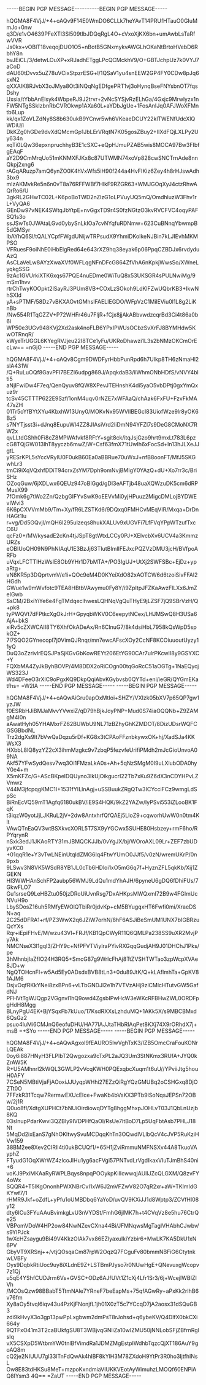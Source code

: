 -----BEGIN PGP MESSAGE----------BEGIN PGP MESSAGE-----

hQGMA8F4VjJ/+4+oAQv9F14E0WmDO6CLLk7heYAvT14PRUfHTauO0GIuMmJo+0nw
q3D/e1vO4639PFeXTl3Sl509tIbJDQqRgL4O+cVxoXjKX6bn+umAwbLsTaRfwVVR
Js0kx+vOBlT18veqojDUO1O5+nBotB5GNxmykvAWGLhOKaNtBrtoHVebD6RbhY8n
bvJEiCL/3/detwLOuXP+xRJadhETggLPcQCMckhV9/O+GBTJchpUz7k0VYJ7aCoD
dAU60tDvvx5uZ78uVCixStpzrESG+l/1QSaV1yu4snEEW2GP4FY0CDw8pJq6sxN2
qXXAIK8RJvbX3oJMya8Ot3iNQqNgEDfgePRT1vj3oHynqBseFNYsbnOT7fqsDshy
Uxsia/tYbbAnElsyk4WbpeRJ9J2trvr+2vNcSYSjvRzELhGa/4Gxjc9Mrwlyzx1n
FW5NTgSSkIzbnRbCVROkwp1AXa60L+aYDbJgUe+1FosAnIJq0AFJWoXFMntb6Lup
kk/qx1ZoVLZdNy8S8b630ukB9YCnvr5wh6VKeaeDCUY22klTWENfUdcXlQWDiU/i
DkKZg0hGDe9dvXdQMcmGp1JbLErVRqtN7K05gosZBuy2+IIXdFQjLXLPy2Uy634n
xqTi0LQw36epxnpruchhyB3E1cSXC+eQpHJmuPZAB5wis8MOCA97Bw3FIbfgEAqF
aY2D9CmMrqUo51mKNMXFJKx8c87UTWMN74xoVp828cwSNCTrnAde8nnQkpj2xng6
rAGqARuzp7amQ6ynZO0K4hVxWfs5iH90f244a4HvFIKiz6Zey4h8rHJswAdh3bx9
mIzAKMvkRe5n6n0vT8a76RFFWBf7HlkF9RZGR63+WMJGOqXyJ4ctzRhwAQrRo6/U
3gkRL2GHwTC02L+K6poBoTWD2nZlzG1oLPVuyUQ5mQ/OmdhluzW3Fhv1rL+VyQA6
GEnDw97vNEK4SWtqJbYtpE+nvGgxTD9r4S0fzNGtzO3kvRVCFVC4oqyPAFSQ1s3o
ssJSwTs0JWAtaLGvd0ybySnLkIOa7cvNYqfuRDNmw+623CuBNnqYbwmpB5dGMSyr
IbAYhQ6Sl/tQALYCpfFWgdUNijwTRPsudX9YhmlDKolkeNJBin7kLJIEvhMKMPSO
VFRuesF9oiNhE0iHbElgRed64e643rXZ9hq38eyak6p06PpqCZBDJx6rvdyduAzQ
AsCLaVeLw8AYzXwaXVf0WFLqgNFnDFcG864ZfVhA6nKpkjWwsSo/XWneLyqkgSSG
9zAc1GVUrkiXTK6xqs67PQE4nuEDme0WiTuQ8x53UKSGR4sPULNwiMg/9mSm1hvv
rtrChTwyKOOpkt2lSayRJ3PUm8VB+COxLzSOkoh9LdKlFZwUQbrKB3+IkwNhSXId
yA+sPTMF/58Dz7vBKXAOvtGMhsIFAELIEGDO/WFpVzC1MilEViu0l1L8g2LiKnBb
/Nw554R1TqGZZV+P72WHFr46u7FIjR+fCjx8jjAkABbvwdzcqrBd3Ci4t86a0b6i
WP50e3UGv948KVj2Xd2ask4noFLB6YPxIPWUsOCbzSvXrFJ8BYMHdw5KwOTRnqR/
kWyeTrUGGL6KYegRVJjeu22I8TCe1yFu/UKRoDhawzi1L3s2bNMzOKCmOrEcLw==
=nGjO
-----END PGP MESSAGE-----

hQGMA8F4VjJ/+4+oAQv8Cgm9DWDFyrHbbPunRpd6h7UIkp8TH6zNmaHl2slA431W
/Q+RuLuOQf8GavPFl7BEZI6udpg869J/ApqkdaB3/ilWhmONbHDfS/vNVY4bIti5
aNjIFwiDw4F7eq/QenQyuv8fQW8XPevJTEHnshK4di5yaO5vbDPtj0gxYmQxuz9r
tcSv45CTTTP622E9Szf/1onM4uqv0rNZE7xWFAaQ/chAak6FxFU+FzvFkMA47sZH
01Tr5oYfBYtXYu4KbxhW13Uny0/MOKvNx95WVlIBEGcI83UiofWze9lr8yOK6Bz5
s7NYTjsst3i+dJnq8EupuWl4ZZ8JIAsiVrd2IiDmN94YFZI7s9DeG8CMoNX7RW2x
qvLLtdGShh0Fi8cZ8MPWAfvkf8RFtY+sgit8ck/itqJsjGzo9hrt9mxLt783L6pz
cG8TQjGW013lhT8yyczb6mwZ/W+Csf63fmX71tUwIh6xFocSd+In13hJLXeJJgtL
yRESrKPL5sYccVRyIU0F0ukB60Ea0aBBRue70uWxJ+nfB8oonFT/MfJ5SKGwhLr3
tmCi9iXqVQxhfDDiT94crxZsYM7Dph9omNvjBMIgY0YAzQ+dU+Xo7rr3c/BriSHz
OZoqGuw/6jXDLwx6QEUz947oBIGgd/gDI3eAFTjb48uaXQWzuDK5cm6dRPMusX99
7fOmk6g7tWo2Zn/QzbgGIFYvSwK9oEEVvMi0yjHPuuz2MigcDMLojBYDWEvIWvi3
6K6pCXVVmMb9/Tm+Xy/fR6LZSTKd6/9DQxq0FMHCvMEqVIR/Mxqa+DrDnHAGt1lu
r+vg/Dd5GQvjl/mQH6I295ulzeqs8hukXALUv9xUGVFi7LfFVqYPpWTzufTxcC6U
qcFz0+/MV/kysadE2cKn4tjJSpT8gtWtxLCCy0PJ+XEIvcbXv6UCV4a3KmmzURZs
eOBIUoQH09N9PhNIAqU1E3BzJj63TIutBImlIFEJxcPQZVzDMU3jcH/BVfpoARFb
uVqxLFCTTlHzWsIE8Ob9YHr1D7bMTA+/PO3IgUJ+UtXj2SWFSBc+EjDz+ypaRtg+
vN8KR5p3DQprtvmV/e1i+QOc9eM4D0KYeiXdO82xAOTCW6d6tzoiSivFFAl2HGdh
GWue1w9mWvfotc9TEA8HBtbVAwymu0Fy8Y/i9ZpItpJFZKaAwzFlLXx6JmZeIGwb
SsCM/2BxiYiYe6e4FgTMdqeclhwesLQHNqVgQuTHyE9jLZSF7jQ9SBrVzH/Q+pk8
tyPWQVt7dFPtkcXgOkJrH+GpyqbWKV0C6eepytNCex/LHJMSwQ8H3USa6AjA+bkS
xiRv5cZXWCAII8TY6XhfOkADeAx/Rn6ClnuG7/8k4dsiHbL7958kQsWpD5spkOZ+
7l7SQO2GYnecopl7j0VimQJRnqr/mn7ewcAFscXOy2CcNF8KCOiuuoutUyzy11yQ
DuQ3oZzrivlrEQSJPaSjKGvGbKowREYt206EtYG90CAr7ulrPKcwII8y9GSYXC+Y
FQXbMA4ZyJkByhBOVP/4M8DDX2oRiCOgn00tqGoRcC51aOGTg+1NaEQycjWS323J
Wd4DFeeO3rXIC9oPgxKQ9DkpQqiAbvKGybvsb0QYTd+eni/ieGR/QYGmEKatfhs=
=W2lA
-----END PGP MESSAGE-----
-----BEGIN PGP MESSAGE-----

hQGMA8F4VjJ/+4+oAQwAiGru0apOxMtIoi+SHZY/VXIzk05bXV7p65QP7gw1yzJW
f0ESRbHJiBMJaMvvYVwxiZ/qD79hBjkJoyPNP+Mud0S74iaOQQNb+Z9ZAMgM4I0n
aAwatHyh05YHAMxrFZ62BUWbU9NL71zBZhyGhKZMDOT/8DizUDsrWQFCGSGBbdNL
Trz2dgXs9lt7bVwQaDqzu5rDf+KG8x3tCPAoFFznbkywxOK+hj/XadSJa4KKWsX3
HXbbL8lQ8yzYZ2cX3ihmMzgkc9v7zbqP5fezvfeUrifiPMdh2mJcGioUnvoA09NA
Akf57YFwSydQesv7wq3Oi1FMzaLkA0s+Ah+5qNzSMgM0I9uLXlubODA0hyY0e4+m
X5mKFZc/G+AScBKpelDQUyno3lkUjOikgucrI22Tb7xKu9Z6dX3nCDYHPvLZVmwz
V44M3jfcpqgKMC1I+1531fYILlnAgj+uSSBuukZRgQTw3ICYcciFCz9wmgLdSpSc
BiRnEcVQ59mT1Agfq6180ukBV/iE9S4HQK/9kZ2YAZw/IyPSvi553iZLooBK1FqK
t3iqzW0yotJjLJKRuL2jV+2dw8AntxhrfQfQAEj5LIoZ9+cqworhUwW0n0tm4Klt
VAwQTnEaQV3wtBSXkvcXORL5T7SX9yYGCwx5SUHE80Hsbzey+rmF6ho/RPYqrynR
nSxk3edJ1JKAoRTY31mJBMQCKJJb/0vYgJX/bj/WOroAXL09Lr+ZEF7zbUDyvKC0
+01qqR1e+Y3vTwLNEinUtqIdZMG6Iq4FtwYUmO0JJf5/v0zN/wremUKrP/0n9pxb
9LSwv3N8VK5WSdR8YB1JL0cTb6HDloi1xO5mG6q7f+HyznZFL5qkKb/Xij1ZGEKN
HI3WWHAnSchFP2aubp56WMJ9LdQu1mdYhAJH/6pyneU6gDQ6fDhiFUs/7GkwFLO7
Gu1srseQ9LeHBZtu050jzDRoUiUvnRsg7DxAHKpsMWQxmI72B9w4FGImUcNVuH9o
LbySDosZ16uh5RMfyEWOlQTbiRr0jdvKp+cM5BYugqxHT6Fwfi0mi/XraeDSN+aq
2C25dDFRA1+rf/PZ3WwX2q6JZiW7orhN/8hF6ASJiBeSmUM1UNX7bIGBRzuQcYXs
Rqr+iEpiFHvE/M/wzu43Vl+FRJf/KB1QpCWyR11Q6QMLPa238SS9uXR2MvjPy7Ak
NMCNseX3l1gql3/ZHY9c+NfPFVTViylraPYivRXGqqGudjAH9J01DHChJ1Pks/pe
3hMhnbjIaZfIO24H3RQ5+SmcG87g9WrlcFhAj8TtZVSHTWTao3zpWcpXVAe8JD+w
NgQTOHcnFI+w5Ad5Ey0ADsdxBVB8tLn3+0du89JtK/Q+kLAflmhTa+GpKV81AJM6
DsjvOqfRKkYNei8zxBPn6+vLTbGNDJl2e1h7VTVzAHj9zlCMlcHTutvGW5GafdNJ
PFHVtTgWJQgp2VGgnvI1hQ9owd4ZgsbIPwHcW3eWKcRFBHwZWL0ORDFpgHdH8Mgg
BLnyPgU4EK+BjYSqxFb7kUuo/17KsdRXXsLzhduMQ+1AKk5X/s9MBCBMxd6QsGz2
psuo4IuMi6CMJnQ6eofuDHU/HA77IAJJtaTHbRIAqPet8KXj74X9rORhdX7j+msB
=+SYo
-----END PGP MESSAGE-----
-----BEGIN PGP MESSAGE-----

hQGMA8F4VjJ/+4+oAQwAgxol9fEAURO5IwVghTxK3/IZB5OmcCraFouKONrLQEAk
0oy6i887HNyH3FLPIbT2Qwgozxa9cTxPL2aJQ3Um3StNKmx3RUfA+JYQ0kZrAW5K
R+U5AMhnrl2kWQL3GWLP2vVcqKWH0PQExqbcXuqm1t6uU//YPviiJtg5houH0AFY
7CSeN5MBtiVjaFjAOoxiJJUyqpWHhi27EZzQiRgYQzGMUBq2oCSHGxq8DjOZTt0O
7FFzkR31Tcqw7RermwEXUcEIce+FwaKb4bVsKX3PTb9lSoNqsJEPSn72OBw/2j1R
Q0uo8fI/XdtgXUPHCt7bNUiOirdiowqDYTg8hggMhxpJOHLvT03J1QbLnUzjb8KQ
03slnupPdarKwvi3QZBly9IVDPHfQaOI/RsUe7ltBoD7Lp5UqFbtAsb7PHLJ18Nt
5MqDd2ixEanS7gNhOKltwySvuMCDqqKhTn3OQwdlVLlbQcV4cJVP5RuKziHVw159
38BM2ee8Xev2CIRIl4ti0ukBCUQf1/+65H1jZviRmmuNMFNSXv44A8TkuoVAyphZ
FTyudG1OqXWrWZ4zlcoJlHu1yg6acFVgi57PNTvdLrVgdIkaxVIuTJmBhS40ni+6
voKJ9PxiMKAaRyRWPLBqys8npqPOOykpKiIIcwwqjAUIlJZcQLGXM/Q8zvFY4oWx
SQQR4+T5lKgOnonhPWXNBrCvI1xW6J2mVFZwV82O7qR2xr+aW+TKlmIdGKYwf7/1
rHMR9Jkf+oZdfL+yPfu1oUMBDbq6YaYoD/uvQV9KXiJJ1d8Wptp3/ZCVfHl08y12
dty6ICu3FYuAAuBvimkgLvU3nVYDSt/FmhG6jlMK7h+t4CVqVz8e5hu76CtrQe25
VBPomVDoW4HP2ow84NwNZevCXna44Bi/JFMNqwsMgTaglVHAbhCJwbv/s9YIPJck
1wXcHZsaygu9Bi49V4KkzOIAk7vx86EZlyaxuIkiYzbir6+MwLK7KA5DkU1xN6PV
GbyVT9XRSnj++/vtjQOsqaCm87rpW2OqzQ7FCguFv80bmmNBFiG6CtytnkwLVBFy
Oys9DqbkRtiUoc9uy8iXLdnE9Z+LSTBmPJyso7r0NUwHgE+QNevuxgWcopv7z1Qj
u5qE4YShfCUDJrm6Vs+GVSC+ODz6AJfUVt1Z1cXj4Lfr1Sr3/6j+WcejIWBIZIVh
/MCOsQzw98BBabT5TtmNAle7YRneF7beEapMs+75qfAGwRy+aPxKk2rIhB6v76fm
Xy8aOy5tvqI6iqv43u4PzKjFNonjfL1jh01X0zT5c7YCcqD7jA2aosx31dSQuGB3
zdi9kHvyX3o3gp13pwPpLxgbwm2dmPsT8rJohsd+q6ybeKV/Q4DlfX0bkCXi664y
9QTFxO41m3T2caBUkfgSU8T3WBjvqGNliZa10wIZMU50jNNLobSFjZBfrnRglsIq
vX5CSXpD5WtbmYW0tnlBfVimdRa1JDMZMgEstpIWdhbTqzcQjXT186AuY9goAQ8m
cQ2je2NIUUU7gl33lTnFdQwAk4hlBF8kYlH3M78ZXdoH9YtPr3R0ho3IjtfhINsL
Ow8E83tdHKSu8MeT+mzpoKxndmiaVIUKKVEotAyWimuhzLMOQf60ENPiAQ8IYsm3
4Q==
=ZaUT
-----END PGP MESSAGE-----

